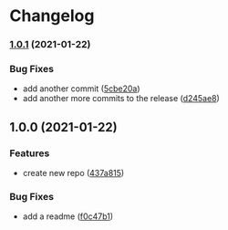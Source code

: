 # Changelog

### [1.0.1](https://www.github.com/safarmer/release-please-issue/compare/v1.0.0...v1.0.1) (2021-01-22)


### Bug Fixes

* add another commit ([5cbe20a](https://www.github.com/safarmer/release-please-issue/commit/5cbe20a4c017e01e643a67c804c312ab52526159))
* add another more commits to the release ([d245ae8](https://www.github.com/safarmer/release-please-issue/commit/d245ae8598363b01a05a6edbf7679c91c7bde131))

## 1.0.0 (2021-01-22)


### Features

* create new repo ([437a815](https://www.github.com/safarmer/release-please-issue/commit/437a815408e63cbe28fe3ae7905eca419ce95900))


### Bug Fixes

* add a readme ([f0c47b1](https://www.github.com/safarmer/release-please-issue/commit/f0c47b15db711c64c428df613b30b8afd4b64be8))
